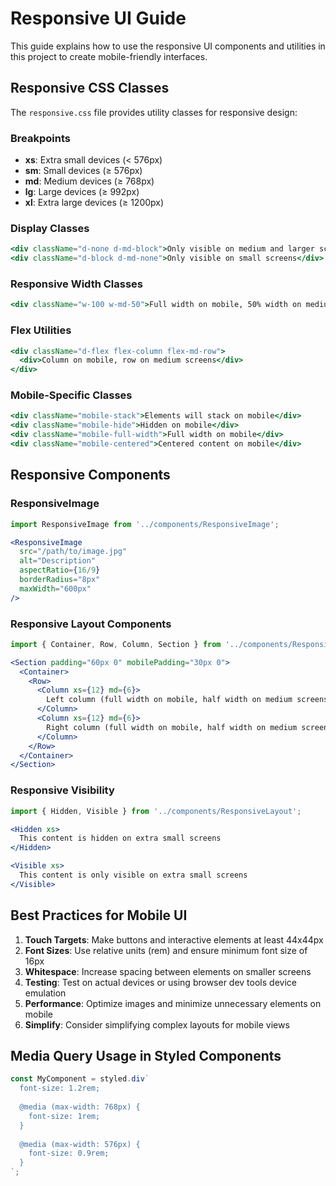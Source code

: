 # Responsive UI Guide

This guide explains how to use the responsive UI components and utilities in this project to create mobile-friendly interfaces.

## Responsive CSS Classes

The `responsive.css` file provides utility classes for responsive design:

### Breakpoints

- **xs**: Extra small devices (< 576px)
- **sm**: Small devices (≥ 576px)
- **md**: Medium devices (≥ 768px)
- **lg**: Large devices (≥ 992px)
- **xl**: Extra large devices (≥ 1200px)

### Display Classes

```jsx
<div className="d-none d-md-block">Only visible on medium and larger screens</div>
<div className="d-block d-md-none">Only visible on small screens</div>
```

### Responsive Width Classes

```jsx
<div className="w-100 w-md-50">Full width on mobile, 50% width on medium screens</div>
```

### Flex Utilities

```jsx
<div className="d-flex flex-column flex-md-row">
  <div>Column on mobile, row on medium screens</div>
</div>
```

### Mobile-Specific Classes

```jsx
<div className="mobile-stack">Elements will stack on mobile</div>
<div className="mobile-hide">Hidden on mobile</div>
<div className="mobile-full-width">Full width on mobile</div>
<div className="mobile-centered">Centered content on mobile</div>
```

## Responsive Components

### ResponsiveImage

```jsx
import ResponsiveImage from '../components/ResponsiveImage';

<ResponsiveImage 
  src="/path/to/image.jpg"
  alt="Description"
  aspectRatio={16/9}
  borderRadius="8px"
  maxWidth="600px"
/>
```

### Responsive Layout Components

```jsx
import { Container, Row, Column, Section } from '../components/ResponsiveLayout';

<Section padding="60px 0" mobilePadding="30px 0">
  <Container>
    <Row>
      <Column xs={12} md={6}>
        Left column (full width on mobile, half width on medium screens)
      </Column>
      <Column xs={12} md={6}>
        Right column (full width on mobile, half width on medium screens)
      </Column>
    </Row>
  </Container>
</Section>
```

### Responsive Visibility

```jsx
import { Hidden, Visible } from '../components/ResponsiveLayout';

<Hidden xs>
  This content is hidden on extra small screens
</Hidden>

<Visible xs>
  This content is only visible on extra small screens
</Visible>
```

## Best Practices for Mobile UI

1. **Touch Targets**: Make buttons and interactive elements at least 44x44px
2. **Font Sizes**: Use relative units (rem) and ensure minimum font size of 16px
3. **Whitespace**: Increase spacing between elements on smaller screens
4. **Testing**: Test on actual devices or using browser dev tools device emulation
5. **Performance**: Optimize images and minimize unnecessary elements on mobile
6. **Simplify**: Consider simplifying complex layouts for mobile views

## Media Query Usage in Styled Components

```jsx
const MyComponent = styled.div`
  font-size: 1.2rem;
  
  @media (max-width: 768px) {
    font-size: 1rem;
  }
  
  @media (max-width: 576px) {
    font-size: 0.9rem;
  }
`;
```
